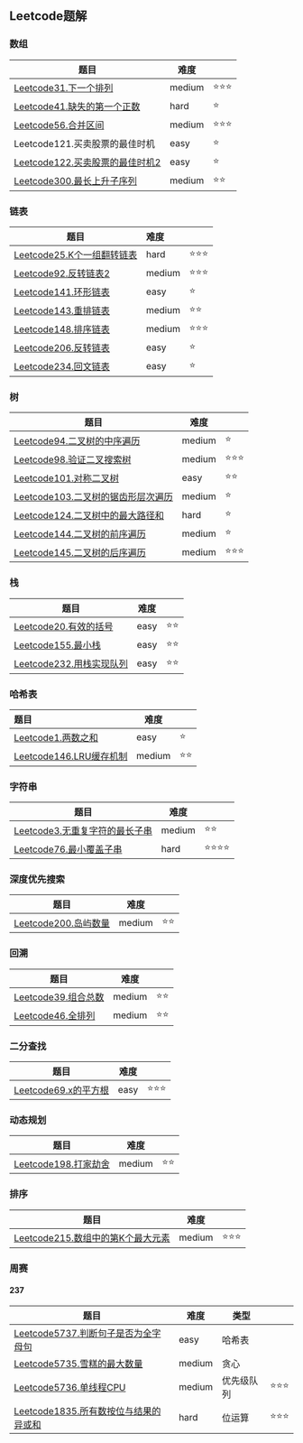 ## Leetcode题解

### 数组

| 题目                                                         | 难度   |      |
| ------------------------------------------------------------ | ------ | ---- |
| [Leetcode31.下一个排列](https://github.com/yiluqingtai/leetcode/blob/master/Array/leetcode31.cpp) | medium | ⭐⭐⭐  |
| [Leetcode41.缺失的第一个正数](https://github.com/yiluqingtai/leetcode/blob/master/Array/leetcode41.cpp) | hard   | ⭐    |
| [Leetcode56.合并区间](https://github.com/yiluqingtai/leetcode/blob/master/Array/leetcode56.cpp) | medium | ⭐⭐⭐  |
| Leetcode121.买卖股票的最佳时机                               | easy   | ⭐    |
| [Leetcode122.买卖股票的最佳时机2](https://github.com/yiluqingtai/leetcode/blob/master/Array/leetcode122.cpp) | easy   | ⭐    |
| [Leetcode300.最长上升子序列](https://github.com/yiluqingtai/leetcode/blob/master/Array/leetcode300.cpp) | medium | ⭐⭐   |

### 链表

| 题目                                                         | 难度   |      |
| ------------------------------------------------------------ | :----- | ---- |
| [Leetcode25.K个一组翻转链表](https://github.com/yiluqingtai/leetcode/blob/master/List/leetcode25.cpp) | hard   | ⭐⭐⭐  |
| [Leetcode92.反转链表2](https://github.com/yiluqingtai/leetcode/blob/master/List/leetcode92.cpp) | medium | ⭐⭐⭐  |
| [Leetcode141.环形链表](https://github.com/yiluqingtai/leetcode/blob/master/List/leetcode141.cpp) | easy   | ⭐    |
| [Leetcode143.重排链表](https://github.com/yiluqingtai/leetcode/blob/master/List/leetcode143.cpp) | medium | ⭐⭐   |
| [Leetcode148.排序链表](https://github.com/yiluqingtai/leetcode/blob/master/List/leetcode148.cpp) | medium | ⭐⭐⭐  |
| [Leetcode206.反转链表](https://github.com/yiluqingtai/leetcode/tree/master/List/leetcode206) | easy   | ⭐    |
| [Leetcode234.回文链表](https://github.com/yiluqingtai/leetcode/blob/master/List/leetcode234.cpp) | easy   | ⭐    |

### 树

| 题目                                                         | 难度   |      |
| ------------------------------------------------------------ | ------ | ---- |
| [Leetcode94.二叉树的中序遍历](https://github.com/yiluqingtai/leetcode/blob/master/Tree/leetcode94.cpp) | medium | ⭐    |
| [Leetcode98.验证二叉搜索树](https://github.com/yiluqingtai/leetcode/blob/master/Tree/leetcode98.cpp) | medium | ⭐⭐⭐  |
| [Leetcode101.对称二叉树](https://github.com/yiluqingtai/leetcode/blob/master/Tree/leetcode101.cpp) | easy   | ⭐⭐   |
| [Leetcode103.二叉树的锯齿形层次遍历](https://github.com/yiluqingtai/leetcode/blob/master/Tree/leetcode103.cpp) | medium | ⭐    |
| [Leetcode124.二叉树中的最大路径和](https://github.com/yiluqingtai/leetcode/blob/master/Tree/leetcode124.cpp) | hard   | ⭐    |
| [Leetcode144.二叉树的前序遍历](https://github.com/yiluqingtai/leetcode/blob/master/Tree/leetcode144.cpp) | medium | ⭐    |
| [Leetcode145.二叉树的后序遍历](https://github.com/yiluqingtai/leetcode/blob/master/Tree/leetcode145.cpp) | medium | ⭐⭐⭐  |

### 栈

| 题目                                                         | 难度 |      |
| ------------------------------------------------------------ | ---- | ---- |
| [Leetcode20.有效的括号](https://github.com/yiluqingtai/leetcode/blob/master/Stack/leetcode20.cpp) | easy | ⭐⭐   |
| [Leetcode155.最小栈](https://github.com/yiluqingtai/leetcode/tree/master/Stack) | easy | ⭐⭐   |
| [Leetcode232.用栈实现队列](https://github.com/yiluqingtai/leetcode/blob/master/Stack/leetcode232.cpp) | easy | ⭐⭐   |

### 哈希表

| 题目                                                         | 难度   |      |
| :----------------------------------------------------------- | ------ | ---- |
| [Leetcode1.两数之和](https://github.com/yiluqingtai/leetcode/blob/master/Hash%20Table/leetcode1.cpp) | easy   | ⭐    |
| [Leetcode146.LRU缓存机制](https://github.com/yiluqingtai/leetcode/blob/master/Hash%20Table/leetcode146.cpp) | medium | ⭐⭐   |

### 字符串

| 题目                                                         | 难度   |      |
| ------------------------------------------------------------ | ------ | ---- |
| [Leetcode3.无重复字符的最长子串](https://github.com/yiluqingtai/leetcode/blob/master/String/Leetcode3.cpp) | medium | ⭐⭐   |
| [Leetcode76.最小覆盖子串](https://github.com/yiluqingtai/leetcode/blob/master/String/Leetcode176.cpp) | hard   | ⭐⭐⭐⭐ |

### 深度优先搜索

| 题目                                                         | 难度   |      |
| ------------------------------------------------------------ | ------ | ---- |
| [Leetcode200.岛屿数量](https://github.com/yiluqingtai/leetcode/blob/master/DFS/leetcode200.cpp) | medium | ⭐⭐   |

### 回溯

| 题目                                                         | 难度   |      |
| ------------------------------------------------------------ | ------ | ---- |
| [Leetcode39.组合总数](https://github.com/yiluqingtai/leetcode/blob/master/Backtrace/leetcode39.cpp) | medium | ⭐⭐   |
| [Leetcode46.全排列](https://github.com/yiluqingtai/leetcode/blob/master/Backtrace/leetcode46.cpp) | medium | ⭐⭐   |

### 二分查找

| 题目                                                         | 难度 |      |
| ------------------------------------------------------------ | ---- | ---- |
| [Leetcode69.x的平方根](https://github.com/yiluqingtai/leetcode/blob/master/Binary%20Search/leetcode69.cpp) | easy | ⭐⭐⭐  |

### 动态规划

| 题目                                                         | 难度   |      |
| ------------------------------------------------------------ | ------ | ---- |
| [Leetcode198.打家劫舍](https://github.com/yiluqingtai/leetcode/tree/master/DP/leetcode198) | medium | ⭐⭐   |

### 排序

| 题目                                                         | 难度   |      |
| ------------------------------------------------------------ | ------ | ---- |
| [Leetcode215.数组中的第K个最大元素](https://github.com/yiluqingtai/leetcode/tree/master/Sort/leetcode215) | medium | ⭐⭐⭐  |



### 周赛

#### 237

| 题目                                                         | 难度   | 类型       |      |
| ------------------------------------------------------------ | ------ | ---------- | ---- |
| [Leetcode5737.判断句子是否为全字母句](https://github.com/yiluqingtai/leetcode/blob/master/Contest/237/leetcode5737.cpp) | easy   | 哈希表     |      |
| [Leetcode5735.雪糕的最大数量](https://github.com/yiluqingtai/leetcode/blob/master/Contest/237/leetcode5735.cpp) | medium | 贪心       |      |
| [Leetcode5736.单线程CPU](https://github.com/yiluqingtai/leetcode/blob/master/Contest/237/leetcode5736.cpp) | medium | 优先级队列 | ⭐⭐⭐  |
| [Leetcode1835.所有数按位与结果的异或和](https://github.com/yiluqingtai/leetcode/tree/master/Contest/237/leetcode1835) | hard   | 位运算     | ⭐⭐⭐  |

